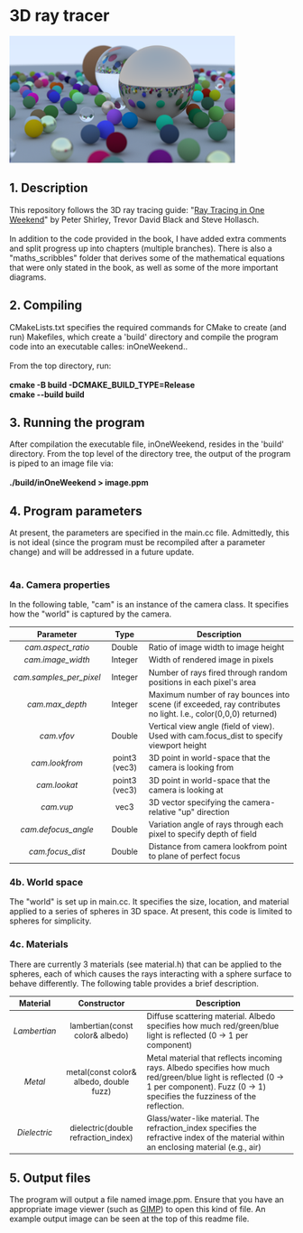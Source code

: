 # 3D ray tracer

<img src="https://github.com/tmbeardsley/ray-trace/blob/chapter14/image23_png.png" width="400px">

## 1. Description
This repository follows the 3D ray tracing guide: "<a href="https://raytracing.github.io/books/RayTracingInOneWeekend.html">Ray Tracing in One Weekend</a>" by Peter Shirley, Trevor David Black and Steve Hollasch.
<br><br>
In addition to the code provided in the book, I have added extra comments and split progress up into chapters (multiple branches). 
There is also a "maths_scribbles" folder that derives some of the mathematical equations that were only stated in the book, as well as some of the more important diagrams.

## 2. Compiling
CMakeLists.txt specifies the required commands for CMake to create (and run) Makefiles, which create a 'build' directory and compile the program code into an executable calles: inOneWeekend..<br><br>
From the top directory, run: <br><br>
<b>cmake -B build -DCMAKE_BUILD_TYPE=Release</b><br>
<b>cmake --build build</b>

## 3. Running the program
After compilation the executable file, inOneWeekend, resides in the 'build' directory. 
From the top level of the directory tree, the output of the program is piped to an image file via: <br><br>
<b>./build/inOneWeekend > image.ppm</b>

## 4. Program parameters
At present, the parameters are specified in the main.cc file. Admittedly, this is not ideal (since the program must be recompiled after a parameter change) and will be addressed in a future update. 
<br><br>
### 4a. Camera properties
In the following table, "cam" is an instance of the camera class. It specifies how the "world" is captured by the camera.

| Parameter | Type | Description |
| :---: | :---: | --- |
| <em>cam.aspect_ratio</em> | Double | Ratio of image width to image height |
| <em>cam.image_width</em> | Integer | Width of rendered image in pixels |
| <em>cam.samples_per_pixel</em> | Integer | Number of rays fired through random positions in each pixel's area |
| <em>cam.max_depth</em> | Integer | Maximum number of ray bounces into scene (if exceeded, ray contributes no light. I.e., color(0,0,0) returned) |
| <em>cam.vfov</em> | Double | Vertical view angle (field of view). Used with cam.focus_dist to specify viewport height |
| <em>cam.lookfrom</em> | point3 (vec3) | 3D point in world-space that the camera is looking from |
| <em>cam.lookat</em> | point3 (vec3) | 3D point in world-space that the camera is looking at |
| <em>cam.vup</em> | vec3 | 3D vector specifying the camera-relative "up" direction |
| <em>cam.defocus_angle</em> | Double | Variation angle of rays through each pixel to specify depth of field |
| <em>cam.focus_dist</em> | Double | Distance from camera lookfrom point to plane of perfect focus |

### 4b. World space
The "world" is set up in main.cc. It specifies the size, location, and material applied to a series of spheres in 3D space. 
At present, this code is limited to spheres for simplicity.

### 4c. Materials
There are currently 3 materials (see material.h) that can be applied to the spheres, each of which causes the rays interacting with a sphere surface to behave differently. 
The following table provides a brief description.

| Material | Constructor | Description |
| :---: | :---: | --- |
| <em>Lambertian</em> | lambertian(const color& albedo) | Diffuse scattering material. Albedo specifies how much red/green/blue light is reflected (0 -> 1 per component) |
| <em>Metal</em> | metal(const color& albedo, double fuzz) | Metal material that reflects incoming rays. Albedo specifies how much red/green/blue light is reflected (0 -> 1 per component). Fuzz (0 -> 1) specifies the fuzziness of the reflection. |
| <em>Dielectric</em> | dielectric(double refraction_index) | Glass/water-like material. The refraction_index specifies the refractive index of the material within an enclosing material (e.g., air) |

## 5. Output files
The program will output a file named image.ppm. Ensure that you have an appropriate image viewer (such as <a href="https://www.gimp.org/">GIMP</a>) to open this kind of file. 
An example output image can be seen at the top of this readme file.




